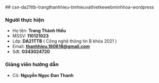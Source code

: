 #﻿# csn-da21ttb-trangthanhhieu-timhieuvathietkewebminhhoa-wordpress
### Người thực hiện
- Họ tên: **Trang Thành Hiếu**
- MSSV: **110121023**
- Lớp: **DA21TTB** ( Công nghệ thông tin B khóa 2021 )
- Email: **thanhhieu.160618@gmail.com**
- Sđt: **0343024720**
### Giảng viên hướng dẫn
- Cô: **Nguyễn Ngọc Đan Thanh**
